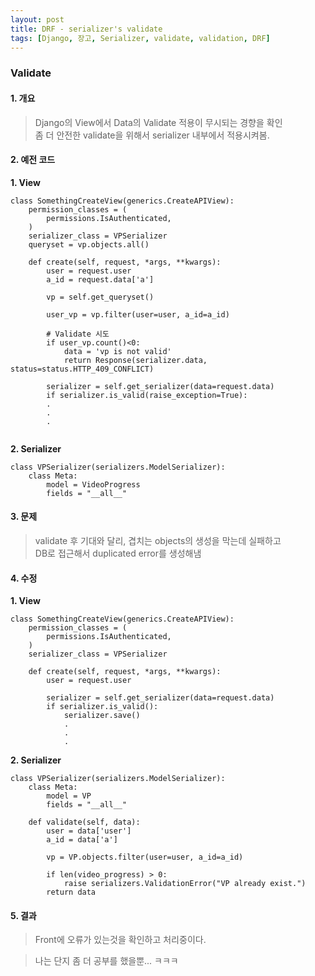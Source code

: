 ```yaml
---
layout: post
title: DRF - serializer's validate
tags: [Django, 장고, Serializer, validate, validation, DRF]
---
```


### Validate

#### 1. 개요
> Django의 View에서 Data의 Validate 적용이 무시되는 경향을 확인  
좀 더 안전한 validate을 위해서 serializer 내부에서 적용시켜봄.

#### 2. 예전 코드
**1. View**
```
class SomethingCreateView(generics.CreateAPIView):
    permission_classes = (
        permissions.IsAuthenticated,
    )
    serializer_class = VPSerializer
    queryset = vp.objects.all()
    
    def create(self, request, *args, **kwargs):
        user = request.user
        a_id = request.data['a']
        
        vp = self.get_queryset()
        
        user_vp = vp.filter(user=user, a_id=a_id)
        
        # Validate 시도        
        if user_vp.count()<0:
            data = 'vp is not valid'
            return Response(serializer.data, status=status.HTTP_409_CONFLICT)
            
        serializer = self.get_serializer(data=request.data)
        if serializer.is_valid(raise_exception=True):
        .
        .
        .
         
```

**2. Serializer**

```
class VPSerializer(serializers.ModelSerializer):
    class Meta:
        model = VideoProgress
        fields = "__all__" 
```

#### 3. 문제

> validate 후 기대와 달리, 겹치는 objects의 생성을 막는데 실패하고  
DB로 접근해서 duplicated error를 생성해냄

#### 4. 수정

**1. View**

```
class SomethingCreateView(generics.CreateAPIView):
    permission_classes = (
        permissions.IsAuthenticated,
    )
    serializer_class = VPSerializer
    
    def create(self, request, *args, **kwargs):
        user = request.user 
        
        serializer = self.get_serializer(data=request.data)
        if serializer.is_valid():
            serializer.save()
            .
            .
            .
```

**2. Serializer**

```
class VPSerializer(serializers.ModelSerializer):
    class Meta:
        model = VP
        fields = "__all__" 
        
    def validate(self, data):
        user = data['user']
        a_id = data['a']
        
        vp = VP.objects.filter(user=user, a_id=a_id)
        
        if len(video_progress) > 0:
            raise serializers.ValidationError("VP already exist.")
        return data
```


#### 5. 결과

> Front에 오류가 있는것을 확인하고 처리중이다.

> 나는 단지 좀 더 공부를 했을뿐... ㅋㅋㅋ